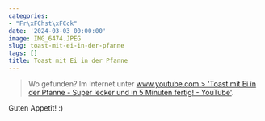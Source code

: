 ```yaml
---
categories:
- "Fr\xFChst\xFCck"
date: '2024-03-03 00:00:00'
image: IMG_6474.JPEG
slug: toast-mit-ei-in-der-pfanne
tags: []
title: Toast mit Ei in der Pfanne
---
```



> Wo gefunden? Im Internet unter [www.youtube.com > 'Toast mit Ei in der Pfanne - Super lecker und in 5 Minuten fertig! - YouTube'](https://www.youtube.com/watch?v=NnGPGhhgAbI&list=PLbQgSBARLkfFwOwLQntFkBtlj7x2Vn_7l).

Guten Appetit! :)